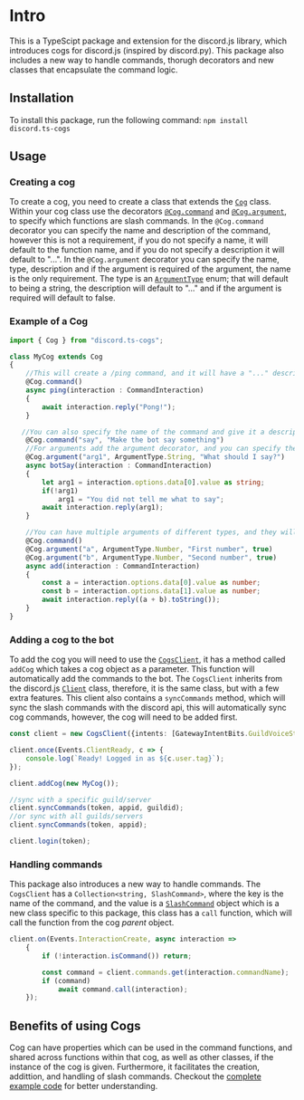 # Intro 
This is a TypeScipt package and extension for the discord.js library, which introduces cogs for discord.js (inspired by discord.py). 
This package also includes a new way to handle commands, thorugh decorators and new classes that encapsulate the command logic.
## Installation
To install this package, run the following command:
```npm install discord.ts-cogs```
## Usage
### Creating a cog
To create a cog, you need to create a class that extends the <a href="https://github.com/Disuqi/discord.ts-cogs/blob/main/src/cog.ts#L6">`Cog`</a> class.
Within your cog class use the decorators <a href="https://github.com/Disuqi/discord.ts-cogs/blob/main/src/cog.ts#L10">`@Cog.command`</a> and <a href="https://github.com/Disuqi/discord.ts-cogs/blob/main/src/cog.ts#L33">`@Cog.argument`</a>, to specify which functions are slash commands.
In the `@Cog.command` decorator you can specify the name and description of the command, however this is not a requirement, if you do not specify a name, it will default to the function name, and if you do not specify a description it will default to "...".
In the `@Cog.argument` decorator you can specify the name, type, description and if the argument is required of the argument, the name is the only requirement. The type is an <a href="https://github.com/Disuqi/discord.ts-cogs/blob/main/src/argument.ts#L1">`ArgumentType`</a> enum; that will default to being a string, the description will default to "..." and if the argument is required will default to false.

### Example of a Cog
```ts
import { Cog } from "discord.ts-cogs";

class MyCog extends Cog 
{
    //This will create a /ping command, and it will have a "..." description
    @Cog.command()
    async ping(interaction : CommandInteraction)
    {
        await interaction.reply("Pong!");
    }

   //You can also specify the name of the command and give it a description, in this case the command will be /say with the description "Make the bot say something"
    @Cog.command("say", "Make the bot say something")
    //For arguments add the argument decorator, and you can specify the name, type and description of the argument
    @Cog.argument("arg1", ArgumentType.String, "What should I say?")
    async botSay(interaction : CommandInteraction)
    {
        let arg1 = interaction.options.data[0].value as string;
        if(!arg1)
            arg1 = "You did not tell me what to say";
        await interaction.reply(arg1);
    }

    //You can have multiple arguments of different types, and they will be displayed in the order they are declared. The following arguments are set to be required.
    @Cog.command()
    @Cog.argument("a", ArgumentType.Number, "First number", true)
    @Cog.argument("b", ArgumentType.Number, "Second number", true)
    async add(interaction : CommandInteraction)
    {
        const a = interaction.options.data[0].value as number;
        const b = interaction.options.data[1].value as number;
        await interaction.reply((a + b).toString());
    }
}
```

### Adding a cog to the bot
To add the cog you will need to use the <a href="https://github.com/Disuqi/discord.ts-cogs/blob/main/src/cogs-client.ts">`CogsClient`</a>, it has a method called `addCog` which takes a cog object as a parameter.
This function will automatically add the commands to the bot.
The `CogsClient` inherits from the discord.js <a href="https://old.discordjs.dev/#/docs/discord.js/main/class/Client">`Client`</a> class, therefore, it is the same class, but with a few extra features.
This client also contains a `syncCommands` method, which will sync the slash commands with the discord api, this will automatically sync cog commands, however, the cog will need to be added first.
```ts
const client = new CogsClient({intents: [GatewayIntentBits.GuildVoiceStates, GatewayIntentBits.GuildMessages, GatewayIntentBits.MessageContent]});

client.once(Events.ClientReady, c => {
	console.log(`Ready! Logged in as ${c.user.tag}`);
});

client.addCog(new MyCog());

//sync with a specific guild/server
client.syncCommands(token, appid, guildid);
//or sync with all guilds/servers
client.syncCommands(token, appid);

client.login(token);
```
### Handling commands
This package also introduces a new way to handle commands. The `CogsClient` has a `Collection<string, SlashCommand>`, where the key is the name of the command, and the value is a <a href="https://github.com/Disuqi/discord.ts-cogs/blob/main/src/command.ts#L75">`SlashCommand`</a> object which is a new class specific to this package, this class has a `call` function, which will call the function from the cog _parent_ object.
```ts
client.on(Events.InteractionCreate, async interaction => 
	{
		if (!interaction.isCommand()) return;

		const command = client.commands.get(interaction.commandName);
		if (command)
			await command.call(interaction);
	});
```

## Benefits of using Cogs
Cog can have properties which can be used in the command functions, and shared across functions within that cog, as well as other classes, if the instance of the cog is given. Furthermore, it facilitates the creation, addittion, and handling of slash commands.
Checkout the <a href="https://github.com/Disuqi/discord.ts-cogs/blob/main/example/example.ts">complete example code</a> for better understanding. 
